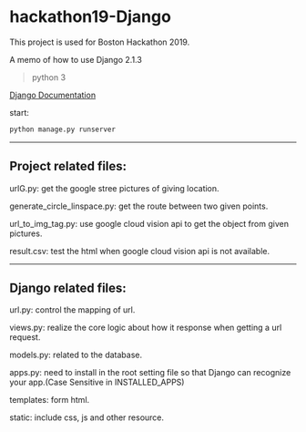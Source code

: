 # hackathon19-Django
This project is used for Boston Hackathon 2019.

A memo of how to use Django 2.1.3

>python 3

[Django Documentation](https://docs.djangoproject.com/en/2.1/)  

start:
```cmd
python manage.py runserver
```
---
## Project related files:
urlG.py: get the google stree pictures of giving location.

generate_circle_linspace.py: get the route between two given points.

url_to_img_tag.py: use google cloud vision api to get the object from given pictures.

result.csv: test the html when google cloud vision api is not available.

---
## Django related files:
url.py: control the mapping of url.

views.py: realize the core logic about how it response when getting a url request.

models.py: related to the database.

apps.py: need to install in the root setting file so that Django can recognize your app.(Case Sensitive in INSTALLED_APPS)

templates: form html.

static: include css, js and other resource.